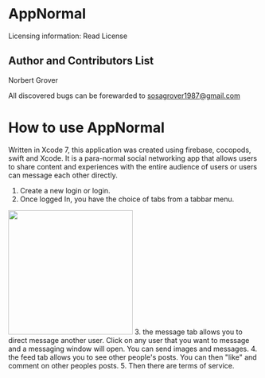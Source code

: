 # AppNormal
Licensing information: Read License

Author and Contributors List
------
Norbert Grover

All discovered bugs can be forewarded to sosagrover1987@gmail.com

How to use AppNormal
======
Written in Xcode 7, this application was created using firebase, cocopods, swift and Xcode. It is a para-normal social networking app that allows users to share content and experiences with the entire audience of users or users can message each other directly.
1. Create a new login or login. 
2. Once logged In, you have the choice of tabs from a tabbar menu. 
<img src="https://user-images.githubusercontent.com/12214205/33811623-93f8ecf4-ddca-11e7-80fc-47f71a1dca7a.jpg" height="250">
3. the message tab allows you to direct message another user. Click on any user that you want to message and a messaging window will open. You can send images and messages.
4. the feed tab allows you to see other people's posts. You can then "like" and comment on other peoples posts.
5. Then there are terms of service.

